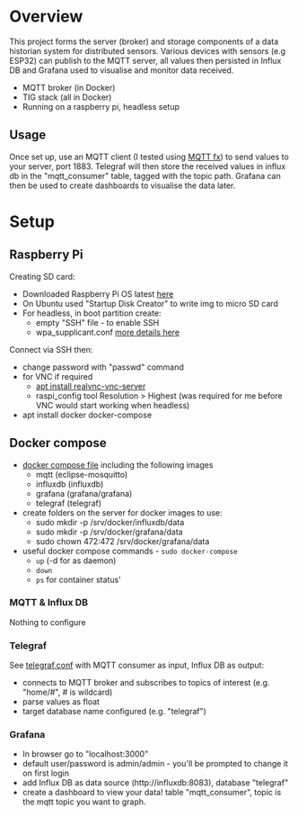 # Overview
This project forms the server (broker) and storage components of a data historian system for distributed sensors.
Various devices with sensors (e.g ESP32) can publish to the MQTT server, all values then persisted in Influx DB and Grafana used to visualise and monitor data received.

 - MQTT broker (in Docker)
 - TIG stack (all in Docker)
 - Running on a raspberry pi, headless setup

## Usage
Once set up, use an MQTT client (I tested using [MQTT fx](https://mqttfx.jensd.de/)) to send values to your server, port 1883.
Telegraf will then store the received values in influx db in the "mqtt_consumer" table, tagged with the topic path.
Grafana can then be used to create dashboards to visualise the data later.

# Setup
## Raspberry Pi

Creating SD card:
- Downloaded Raspberry Pi OS latest [here](https://www.raspberrypi.org/downloads/raspberry-pi-os/)
- On Ubuntu used "Startup Disk Creator" to write img to micro SD card
- For headless, in boot partition create:
    - empty "SSH" file - to enable SSH
    - wpa_supplicant.conf [more details here](https://www.raspberrypi.org/documentation/configuration/wireless/headless.md)

Connect via SSH then:
- change password with "passwd" command
- for VNC if required
    - [apt install realvnc-vnc-server](https://www.raspberrypi.org/documentation/remote-access/vnc/)
    - raspi_config tool Resolution > Highest (was required for me before VNC would start working when headless)
- apt install docker docker-compose


## Docker compose

- [docker compose file](docker-compose.yml) including the following images
    - mqtt (eclipse-mosquitto)
    - influxdb (influxdb)
    - grafana (grafana/grafana)
    - telegraf (telegraf)
- create folders on the server for docker images to use:
    - sudo mkdir -p /srv/docker/influxdb/data
    - sudo mkdir -p /srv/docker/grafana/data
    - sudo chown 472:472 /srv/docker/grafana/data
- useful docker compose commands - `sudo docker-compose`
    - `up` (-d for as daemon)
    - `down`
    - `ps` for container status'

### MQTT & Influx DB
Nothing to configure

### Telegraf
See [telegraf.conf](telegraf.conf) with MQTT consumer as input, Influx DB as output:
- connects to MQTT broker and subscribes to topics of interest (e.g. "home/#", # is wildcard)
- parse values as float
- target database name configured (e.g. "telegraf")

### Grafana
- In browser go to "localhost:3000"
- default user/password is admin/admin - you'll be prompted to change it on first login
- add Influx DB as data source (http://influxdb:8083), database "telegraf"
- create a dashboard to view your data! table "mqtt_consumer", topic is the mqtt topic you want to graph.

